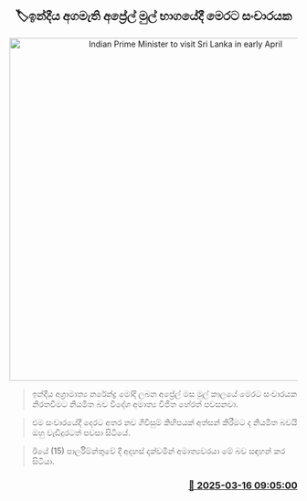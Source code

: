 <p align='center'><b><h2 align='center' title='Indian Prime Minister to visit Sri Lanka in early April'>🏷ඉන්දීය අගමැති අප්‍රේල් මුල් භාගයේදී මෙරට සංචාරයක</h2></b></p>
<p align='center'><img src='https://helakuru.sgp1.cdn.digitaloceanspaces.com/esana/images/lib/wijitha-herath-parliment.jpg' width='600' alt='Indian Prime Minister to visit Sri Lanka in early April'></p>

> ඉන්දීය අග්‍රාමාත්‍ය නරේන්ද්‍ර මෝදි ලබන අප්‍රේල් මස මුල් කාලයේ මෙරට සංචාරයක නිරතවීමට නියමිත බව විදේශ අමාත්‍ය විජිත හේරත් පවසනවා.‍

> එම සංචාරයේදී දෙරට අතර නව ගිවිසුම් කිහිපයක් අත්සන් කිරීමට ද නියමිත බවයි ඔහු වැඩිදුර‍ටත් පවසා සිටියේ.

> ඊ​යේ (15) පාර්ලිම්‍න්තුවේ දී අදහස් දක්වමින් අමාත්‍යවරයා මේ බව සඳහන් කර සිටියා.



<h3 align='right'><a href='https://www.helakuru.lk/esana/p/108348/'>📅 2025-03-16 09:05:00</a></h3>
